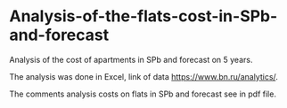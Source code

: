 # Analysis-of-the-flats-cost-in-SPb-and-forecast
Analysis of the cost of apartments in SPb and forecast on 5 years.

The analysis was done in Excel, link of data https://www.bn.ru/analytics/.

The comments analysis costs on flats in SPb and forecast see in pdf file.
